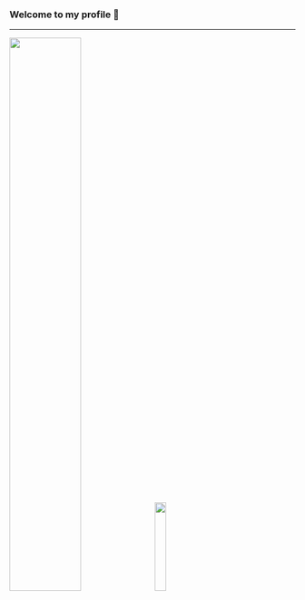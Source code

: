 ### Welcome to my profile 👋
---
<div display="flex" justify-content="space-between">
<img src="https://github-readme-stats.vercel.app/api?username=ShxwZ&show_icons=true&theme=dark" width="50%" margin-right="auto"/>
<img src="https://lanyard.cnrad.dev/api/419932891020001281/?hideTimestamp=true&idleMessage=Just%20chillin'%20at%20the%20moment..." width="20%"/>   

<div/>
 
